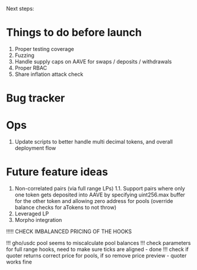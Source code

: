 Next steps:

# Things to do before launch

1. Proper testing coverage
2. Fuzzing
3. Handle supply caps on AAVE for swaps / deposits / withdrawals
4. Proper RBAC
5. Share inflation attack check

# Bug tracker

# Ops

1. Update scripts to better handle multi decimal tokens, and overall deployment flow

# Future feature ideas

1. Non-correlated pairs (via full range LPs)
1.1. Support pairs where only one token gets deposited into AAVE by specifying uint256.max buffer for the other token and allowing zero address for pools (override balance checks for aTokens to not throw)
2. Leveraged LP
3. Morpho integration


!!!!!
CHECK IMBALANCED PRICING OF THE HOOKS


!!! gho/usdc pool seems to miscalculate pool balances
!!! check parameters for full range hooks, need to make sure ticks are aligned - done
!!! check if quoter returns correct price for pools, if so remove price preview - quoter works fine